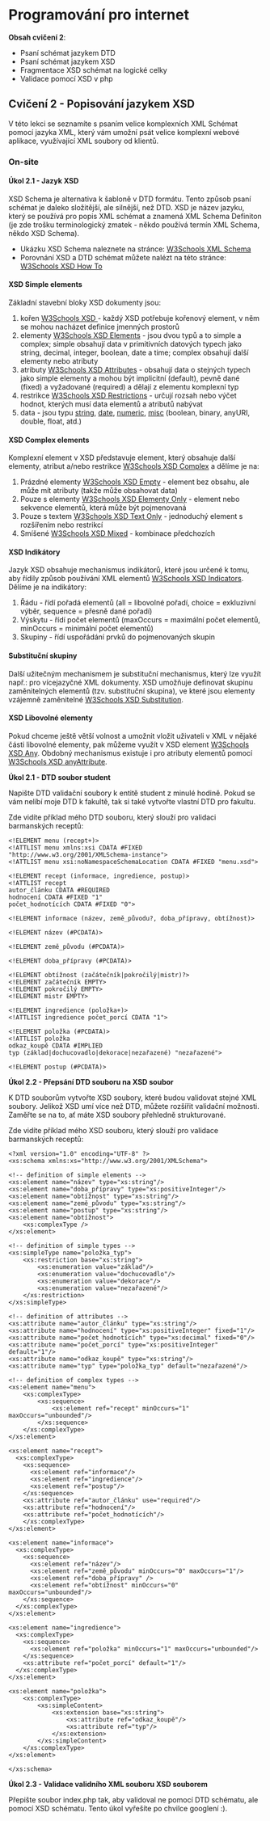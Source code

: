 # Programování pro internet

**Obsah cvičení 2**:
* Psaní schémat jazykem DTD
* Psaní schémat jazykem XSD
* Fragmentace XSD schémat na logické celky
* Validace pomocí XSD v php

## Cvičení 2 - Popisování jazykem XSD

V této lekci se seznamíte s psaním velice komplexních XML Schémat pomocí jazyka XML, který vám umožní psát velice komplexní webové aplikace, využívající XML soubory od klientů.

### On-site

#### Úkol 2.1 - Jazyk XSD

XSD Schema je alternativa k šabloně v DTD formátu. Tento způsob psaní schémat je daleko složitější, ale silnější, než DTD. XSD je název jazyku, který se používá pro popis XML schémat a znamená XML Schema Definiton (je zde trošku terminologický zmatek - někdo používá termín XML Schema, někdo XSD Schema).
- Ukázku XSD Schema naleznete na stránce: [W3Schools XML Schema](https://w3schools.com/xml/xml_schema.asp)
- Porovnání XSD a DTD schémat můžete nalézt na této stránce: [W3Schools XSD How To](https://w3schools.com/xml/schema_howto.asp)

#### XSD Simple elements

Základní stavební bloky XSD dokumenty jsou:
1. kořen [W3Schools XSD <schema>](https://w3schools.com/xml/schema_schema.asp) - každý XSD potřebuje kořenový element, v něm se mohou nacházet definice jmenných prostorů
2. elementy [W3Schools XSD Elements](https://w3schools.com/xml/schema_simple.asp) - jsou dvou typů a to simple a complex; simple obsahují data v primitivních datových typech jako string, decimal, integer, boolean, date a time; complex obsahují další elementy nebo atributy
3. atributy [W3Schools XSD Attributes](https://w3schools.com/xml/schema_simple_attributes.asp) - obsahují data o stejných typech jako simple elementy a mohou být implicitní (default), pevně dané (fixed) a vyžadované (required) a dělají z elementu komplexní typ
4. restrikce [W3Schools XSD Restrictions](https://w3schools.com/xml/schema_facets.asp) - určují rozsah nebo výčet hodnot, kterých musí data elementů a atributů nabývat
5. data - jsou typu [string](https://w3schools.com/xml/schema_dtypes_string.asp), [date](https://w3schools.com/xml/schema_dtypes_date.asp), [numeric](https://w3schools.com/xml/schema_dtypes_numeric.asp), [misc](https://w3schools.com/xml/schema_dtypes_misc.asp) (boolean, binary, anyURI, double, float, atd.)

#### XSD Complex elements

Komplexní element v XSD představuje element, který obsahuje další elementy, atribut a/nebo restrikce [W3Schools XSD Complex](https://w3schools.com/xml/schema_complex.asp) a dělíme je na:
1. Prázdné elementy [W3Schools XSD Empty](https://w3schools.com/xml/schema_complex_empty.asp) - element bez obsahu, ale může mít atributy (takže může obsahovat data)
2. Pouze s elementy [W3Schools XSD Elementy Only](https://w3schools.com/xml/schema_complex_elements.asp) - element nebo sekvence elementů, která může být pojmenovaná 
3. Pouze s textem [W3Schools XSD Text Only](https://w3schools.com/xml/schema_complex_text.asp) - jednoduchý element s rozšířením nebo restrikcí  
4. Smíšené [W3Schools XSD Mixed](https://w3schools.com/xml/schema_complex_mixed.asp) - kombinace předchozích 

#### XSD Indikátory

Jazyk XSD obsahuje mechanismus indikátorů, které jsou určené k tomu, aby řídily způsob používání XML elementů [W3Schools XSD Indicators](https://w3schools.com/xml/schema_complex_indicators.asp). Dělíme je na indikátory:
1. Řádu - řídí pořadá elementů (all = libovolné pořadí, choice = exkluzivní výběr, sequence = přesně dané pořadí)
2. Výskytu - řídí počet elementů (maxOccurs = maximální počet elementů, minOccurs = minimální počet elementů)
3. Skupiny - řídí uspořádání prvků do pojmenovaných skupin

#### Substituční skupiny

Další užitečným mechanismem je substituční mechanismus, který lze využít např.: pro vícejazyčné XML dokumenty. XSD umožňuje definovat skupinu zaměnitelných elementů (tzv. substituční skupina), ve které jsou elementy vzájemně zaměnitelné [W3Schools XSD Substitution](https://w3schools.com/xml/schema_complex_subst.asp).

#### XSD Libovolné elementy

Pokud chceme ještě větší volnost a umožnit vložit uživateli v XML v nějaké části libovolné elementy, pak můžeme využít v XSD element <any> [W3Schools XSD Any](https://w3schools.com/xml/schema_complex_any.asp). Obdobný mechanismus existuje i pro atributy elementů pomocí <anyAttribute> [W3Schools XSD anyAttribute](https://w3schools.com/xml/schema_complex_anyattribute.asp).


**Úkol 2.1 - DTD soubor student**

Napište DTD validační soubory k entitě student z minulé hodině. Pokud se vám nelíbí moje DTD k fakultě, tak si také vytvořte vlastní DTD pro fakultu.

Zde vidíte příklad mého DTD souboru, který slouží pro validaci barmanských receptů:

```
<!ELEMENT menu (recept+)>
<!ATTLIST menu xmlns:xsi CDATA #FIXED "http://www.w3.org/2001/XMLSchema-instance">
<!ATTLIST menu xsi:noNamespaceSchemaLocation CDATA #FIXED "menu.xsd">

<!ELEMENT recept (informace, ingredience, postup)>
<!ATTLIST recept 
autor_článku CDATA #REQUIRED
hodnocení CDATA #FIXED "1"
počet_hodnotících CDATA #FIXED "0">

<!ELEMENT informace (název, země_původu?, doba_přípravy, obtížnost)>

<!ELEMENT název (#PCDATA)>

<!ELEMENT země_původu (#PCDATA)>

<!ELEMENT doba_přípravy (#PCDATA)>

<!ELEMENT obtížnost (začátečník|pokročilý|mistr)?>
<!ELEMENT začátečník EMPTY>
<!ELEMENT pokročilý EMPTY>
<!ELEMENT mistr EMPTY>

<!ELEMENT ingredience (položka+)>
<!ATTLIST ingredience počet_porcí CDATA "1">

<!ELEMENT položka (#PCDATA)>
<!ATTLIST položka 
odkaz_koupě CDATA #IMPLIED
typ (základ|dochucovadlo|dekorace|nezařazené) "nezařazené">

<!ELEMENT postup (#PCDATA)>
```

**Úkol 2.2 - Přepsání DTD souboru na XSD soubor**

K DTD souborům vytvořte XSD soubory, které budou validovat stejné XML soubory. Jelikož XSD umí více než DTD, můžete rozšířit validační možnosti. Zaměřte se na to, ať máte XSD soubory přehledně strukturované. 

Zde vidíte příklad mého XSD souboru, který slouží pro validace barmanských receptů:

```
<?xml version="1.0" encoding="UTF-8" ?>
<xs:schema xmlns:xs="http://www.w3.org/2001/XMLSchema">

<!-- definition of simple elements -->
<xs:element name="název" type="xs:string"/>
<xs:element name="doba_přípravy" type="xs:positiveInteger"/>
<xs:element name="obtížnost" type="xs:string"/>
<xs:element name="země_původu" type="xs:string"/>
<xs:element name="postup" type="xs:string"/>
<xs:element name="obtížnost">
    <xs:complexType />
</xs:element>

<!-- definition of simple types -->
<xs:simpleType name="položka_typ">
    <xs:restriction base="xs:string">
        <xs:enumeration value="základ"/>
        <xs:enumeration value="dochucovadlo"/>
        <xs:enumeration value="dekorace"/>
        <xs:enumeration value="nezařazené"/>
    </xs:restriction>
</xs:simpleType>

<!-- definition of attributes -->
<xs:attribute name="autor_článku" type="xs:string"/>
<xs:attribute name="hodnocení" type="xs:positiveInteger" fixed="1"/>
<xs:attribute name="počet_hodnotících" type="xs:decimal" fixed="0"/>
<xs:attribute name="počet_porcí" type="xs:positiveInteger" default="1"/>
<xs:attribute name="odkaz_koupě" type="xs:string"/>
<xs:attribute name="typ" type="položka_typ" default="nezařazené"/>

<!-- definition of complex types -->
<xs:element name="menu">
    <xs:complexType>
        <xs:sequence>
            <xs:element ref="recept" minOccurs="1" maxOccurs="unbounded"/>
        </xs:sequence>
    </xs:complexType>
</xs:element>

<xs:element name="recept">
  <xs:complexType>
    <xs:sequence>
      <xs:element ref="informace"/>
      <xs:element ref="ingredience"/>
      <xs:element ref="postup"/>
    </xs:sequence>
    <xs:attribute ref="autor_článku" use="required"/>
    <xs:attribute ref="hodnocení"/>
    <xs:attribute ref="počet_hodnotících"/>
    </xs:complexType>
</xs:element>

<xs:element name="informace">
  <xs:complexType>
    <xs:sequence>
      <xs:element ref="název"/>
      <xs:element ref="země_původu" minOccurs="0" maxOccurs="1"/>
      <xs:element ref="doba_přípravy" />
      <xs:element ref="obtížnost" minOccurs="0" maxOccurs="unbounded"/>
    </xs:sequence>
  </xs:complexType>
</xs:element>

<xs:element name="ingredience">
  <xs:complexType>
    <xs:sequence>
      <xs:element ref="položka" minOccurs="1" maxOccurs="unbounded"/>
    </xs:sequence>
    <xs:attribute ref="počet_porcí" default="1"/>
  </xs:complexType>
</xs:element>

<xs:element name="položka">
    <xs:complexType>
        <xs:simpleContent>
            <xs:extension base="xs:string">
                <xs:attribute ref="odkaz_koupě"/>
                <xs:attribute ref="typ"/>
            </xs:extension>
        </xs:simpleContent>
    </xs:complexType>
</xs:element>

</xs:schema>
```

**Úkol 2.3 - Validace validního XML souboru XSD souborem**

Přepište soubor index.php tak, aby validoval ne pomocí DTD schématu, ale pomocí XSD schématu. Tento úkol vyřešíte po chvilce googlení :).